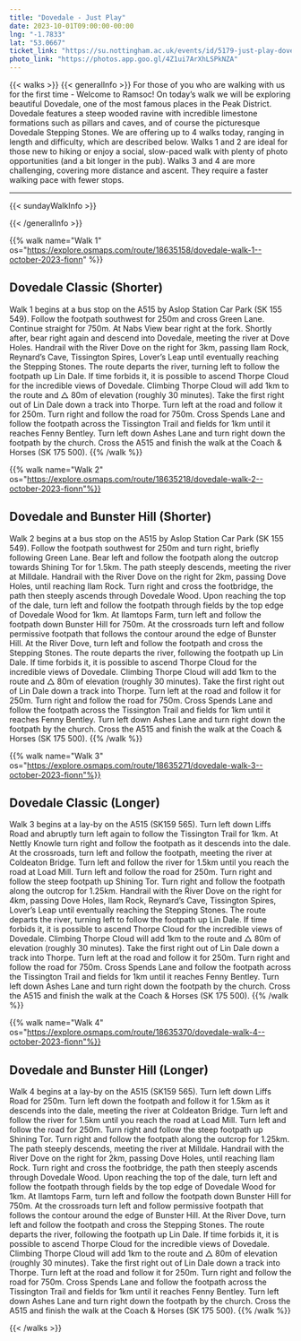 ```yaml
---
title: "Dovedale - Just Play"
date: 2023-10-01T09:00:00-00:00
lng: "-1.7833"
lat: "53.0667"
ticket_link: "https://su.nottingham.ac.uk/events/id/5179-just-play-dovedale-walk"
photo_link: "https://photos.app.goo.gl/4Z1ui7ArXhLSPkNZA"
---
```



{{< walks >}}
{{< generalInfo >}}
For those of you who are walking with us for the first time - Welcome to Ramsoc! On today’s
walk we will be exploring beautiful Dovedale, one of the most famous places in the Peak
District. Dovedale features a steep wooded ravine with incredible limestone formations such
as pillars and caves, and of course the picturesque Dovedale Stepping Stones.
We are offering up to 4 walks today, ranging in length and difficulty, which are described below.
Walks 1 and 2 are ideal for those new to hiking or enjoy a social, slow-paced walk with plenty of photo
opportunities (and a bit longer in the pub).
Walks 3 and 4 are more challenging, covering more distance and ascent. They require a faster walking pace
with fewer stops.
<hr>
{{< sundayWalkInfo >}}

{{< /generalInfo >}}

{{% walk name="Walk 1" os="https://explore.osmaps.com/route/18635158/dovedale-walk-1--october-2023-fionn" %}}
## Dovedale Classic (Shorter)

Walk 1 begins at a bus stop on the A515 by Aslop Station Car Park
(SK 155 549). Follow the footpath southwest for 250m and cross
Green Lane. Continue straight for 750m. At Nabs View bear right at
the fork. Shortly after, bear right again and descend into Dovedale,
meeting the river at Dove Holes. Handrail with the River Dove on
the right for 3km, passing Ilam Rock, Reynard’s Cave, Tissington
Spires, Lover’s Leap until eventually reaching the Stepping Stones.
The route departs the river, turning left to follow the footpath up
Lin Dale. If time forbids it, it is possible to ascend Thorpe Cloud for
the incredible views of Dovedale. Climbing Thorpe Cloud will add
1km to the route and △ 80m of elevation (roughly 30 minutes).
Take the first right out of Lin Dale down a track into Thorpe. Turn
left at the road and follow it for 250m. Turn right and follow the
road for 750m. Cross Spends Lane and follow the footpath across
the Tissington Trail and fields for 1km until it reaches Fenny
Bentley. Turn left down Ashes Lane and turn right down the
footpath by the church. Cross the A515 and finish the walk at the
Coach & Horses (SK 175 500).
{{% /walk %}}

{{% walk name="Walk 2" os="https://explore.osmaps.com/route/18635218/dovedale-walk-2--october-2023-fionn"%}}
## Dovedale and Bunster Hill (Shorter)

Walk 2 begins at a bus stop on the A515 by Aslop Station Car Park
(SK 155 549). Follow the footpath southwest for 250m and turn
right, briefly following Green Lane. Bear left and follow the footpath
along the outcrop towards Shining Tor for 1.5km. The path steeply
descends, meeting the river at Milldale. Handrail with the River
Dove on the right for 2km, passing Dove Holes, until reaching Ilam
Rock. Turn right and cross the footbridge, the path then steeply
ascends through Dovedale Wood. Upon reaching the top of the
dale, turn left and follow the footpath through fields by the top edge
of Dovedale Wood for 1km. At Ilamtops Farm, turn left and follow
the footpath down Bunster Hill for 750m. At the crossroads turn
left and follow permissive footpath that follows the contour around
the edge of Bunster Hill. At the River Dove, turn left and follow the
footpath and cross the Stepping Stones. The route departs the river,
following the footpath up Lin Dale. If time forbids it, it is possible to
ascend Thorpe Cloud for the incredible views of Dovedale.
Climbing Thorpe Cloud will add 1km to the route and △ 80m of
elevation (roughly 30 minutes). Take the first right out of Lin Dale
down a track into Thorpe. Turn left at the road and follow it for
250m. Turn right and follow the road for 750m. Cross Spends Lane
and follow the footpath across the Tissington Trail and fields for
1km until it reaches Fenny Bentley. Turn left down Ashes Lane and
turn right down the footpath by the church. Cross the A515 and
finish the walk at the Coach & Horses (SK 175 500).
{{% /walk %}}

{{% walk name="Walk 3" os="https://explore.osmaps.com/route/18635271/dovedale-walk-3--october-2023-fionn"%}}
## Dovedale Classic (Longer)

Walk 3 begins at a lay-by on the A515 (SK159 565). Turn left down
Liffs Road and abruptly turn left again to follow the Tissington Trail
for 1km. At Nettly Knowle turn right and follow the footpath as it
descends into the dale. At the crossroads, turn left and follow the
footpath, meeting the river at Coldeaton Bridge. Turn left and
follow the river for 1.5km until you reach the road at Load Mill.
Turn left and follow the road for 250m. Turn right and follow the
steep footpath up Shining Tor. Turn right and follow the footpath
along the outcrop for 1.25km. Handrail with the River Dove on the
right for 4km, passing Dove Holes, Ilam Rock, Reynard’s Cave,
Tissington Spires, Lover’s Leap until eventually reaching the Stepping
Stones. The route departs the river, turning left to follow the
footpath up Lin Dale. If time forbids it, it is possible to ascend
Thorpe Cloud for the incredible views of Dovedale. Climbing
Thorpe Cloud will add 1km to the route and △ 80m of elevation
(roughly 30 minutes). Take the first right out of Lin Dale down a
track into Thorpe. Turn left at the road and follow it for 250m.
Turn right and follow the road for 750m. Cross Spends Lane and
follow the footpath across the Tissington Trail and fields for 1km
until it reaches Fenny Bentley. Turn left down Ashes Lane and turn
right down the footpath by the church. Cross the A515 and finish
the walk at the Coach & Horses (SK 175 500).
{{% /walk %}}

{{% walk name="Walk 4" os="https://explore.osmaps.com/route/18635370/dovedale-walk-4--october-2023-fionn"%}}
## Dovedale and Bunster Hill (Longer)

Walk 4 begins at a lay-by on the A515 (SK159 565). Turn left down
Liffs Road for 250m. Turn left down the footpath and follow it for
1.5km as it descends into the dale, meeting the river at Coldeaton
Bridge. Turn left and follow the river for 1.5km until you reach the
road at Load Mill. Turn left and follow the road for 250m. Turn
right and follow the steep footpath up Shining Tor. Turn right and
follow the footpath along the outcrop for 1.25km. The path steeply
descends, meeting the river at Milldale. Handrail with the River
Dove on the right for 2km, passing Dove Holes, until reaching Ilam
Rock. Turn right and cross the footbridge, the path then steeply
ascends through Dovedale Wood. Upon reaching the top of the
dale, turn left and follow the footpath through fields by the top edge
of Dovedale Wood for 1km. At Ilamtops Farm, turn left and follow
the footpath down Bunster Hill for 750m. At the crossroads turn
left and follow permissive footpath that follows the contour around
the edge of Bunster Hill. At the River Dove, turn left and follow the
footpath and cross the Stepping Stones. The route departs the river,
following the footpath up Lin Dale. If time forbids it, it is possible to
ascend Thorpe Cloud for the incredible views of Dovedale.
Climbing Thorpe Cloud will add 1km to the route and △ 80m of
elevation (roughly 30 minutes). Take the first right out of Lin Dale
down a track into Thorpe. Turn left at the road and follow it for
250m. Turn right and follow the road for 750m. Cross Spends Lane
and follow the footpath across the Tissington Trail and fields for
1km until it reaches Fenny Bentley. Turn left down Ashes Lane and
turn right down the footpath by the church. Cross the A515 and
finish the walk at the Coach & Horses (SK 175 500).
{{% /walk %}}

{{< /walks >}}